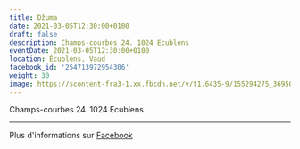 ```yaml
---
title: Džuma
date: 2021-03-05T12:30:00+0100
draft: false
description: Champs-courbes 24. 1024 Ecublens
eventDate: 2021-03-05T12:30:00+0100
location: Écublens, Vaud
facebook_id: '254713972954306'
weight: 30
image: https://scontent-fra3-1.xx.fbcdn.net/v/t1.6435-9/155294275_3695079563921169_4909597834044538694_n.jpg?_nc_cat=101&ccb=1-7&_nc_sid=9e60e4&_nc_ohc=kfG6cpgu1r8Q7kNvwEp5jaZ&_nc_oc=AdkYOxMcCtCiU5Pbqfhk6l6THNiteP5bkaM_wzOr-tJIgQ74FMDKozTeRRmKyV0kqqo&_nc_zt=23&_nc_ht=scontent-fra3-1.xx&edm=ABTKTjYEAAAA&_nc_gid=XI78UelV7TVkDujbialWOQ&oh=00_AfYIcxOS1FmJy4tS020AxzMbxgvdYtjifm_elkEU2wyG4Q&oe=68FC255B
---
```


Champs-courbes 24. 1024 Ecublens

---

Plus d'informations sur [Facebook](https://facebook.com/events/254713972954306)